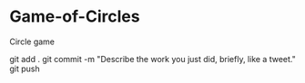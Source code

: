 # Game-of-Circles
Circle game 

git add .
git commit -m "Describe the work you just did, briefly, like a tweet."
git push
